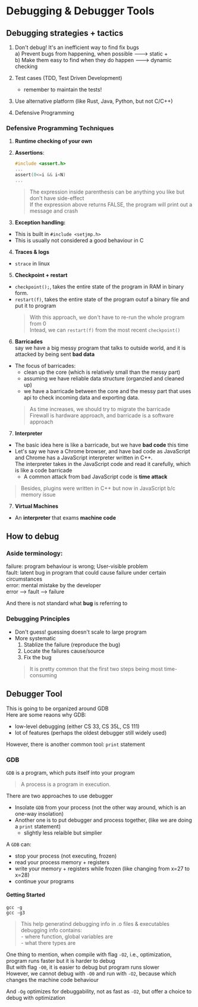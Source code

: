 # Debugging & Debugger Tools

## Debugging strategies + tactics
1. Don't debug! It's an inefficient way to find fix bugs <br />
    a) Prevent bugs from happening, when possible ---> static + <br />
    b) Make them easy to find when they do happen ---> dynamic checking <br />

2. Test cases (TDD, Test Driven Development) <br />
    * remember to maintain the tests! <br />

3. Use alternative platform (like Rust, Java, Python, but not C/C++) <br />

4. Defensive Programming <br />

### Defensive Programming Techniques
1.  **Runtime checking of your own** <br />
2.  **Assertions**: <br />
    ```c
    #include <assert.h>
    ...
    assert(0<=i && i<N)
    ...
    ```
    > The expression inside parenthesis can be anything you like but don't have side-effect <br />
    If the expression above returns FALSE, the program will print out a message and crash <br />

3. **Exception handling:** <br />
- This is built in `#include <setjmp.h>`
- This is usually not considered a good behaviour in C

4. **Traces & logs**
- `strace` in linux 

5. **Checkpoint + restart**
- `checkpoint();`, takes the entire state of the program in RAM in binary form.
- `restart(f)`, takes the entire state of the program outof a binary file and put it to program
    > With this approach, we don't have to re-run the whole program from 0 <br />
    Intead, we can `restart(f)` from the most recent `checkpoint()`

6. **Barricades** <br />
say we have a big messy program that talks to outside world, and it is attacked by being sent **bad data**<br />

-   The focus of barricades:
    -   clean up the core (which is relatively small than the messy part)
    -   assuming we have reliable data structure (organzied and cleaned up)
    -   we have a barricade between the core and the messy part that uses api to check incoming data and exporting data.
    >   As time increases, we should try to migrate the barricade <br />
    >   Firewall is hardware approach, and barricade is a software approach

7. **Interpreter** <br />
-   The basic idea here is like a barricade, but we have **bad code** this time
-   Let's say we have a Chrome browser, and have bad code as JavaScript and Chrome has a JavaScript interpreter written in C++. <br />
    The interpreter takes in the JavaScript code and read it carefully, which is like a code barricade
    -   A common attack from bad JavaScript code is **time attack**
> Besides, plugins were written in C++ but now in JavaScript b/c memory issue

7. **Virtual Machines** <br />
-   An **interpreter** that exams **machine code**

## How to debug

### Aside terminology:
failure: program behaviour is wrong; User-visible problem <br />
fault: latent bug in program that could cause failure under certain circumstances <br />
error: mental mistake by the developer <br />
error --> fault --> failure 

And there is not standard what **bug** is referring to

### Debugging Principles
-   Don't guess! guessing doesn't scale to large program 
-   More systematic <br />
    1. Stablize the failure (reproduce the bug)
    2. Locate the failures cause/source
    3. Fix the bug 
    > It is pretty common that the first two steps being most time-consuming

## Debugger Tool
This is going to be organized around GDB <br />
Here are some reaons why GDB:
- low-level debugging (either CS 33, CS 35L, CS 111)
- lot of features (perhaps the oldest debugger still widely used)

However, there is another common tool: `print` statement <br />

### GDB
`GDB` is a program, which puts itself into your program<br />
> A process is a program in execution. <br />

There are two approaches to use debugger
-   Insolate `GDB` from your process (not the other way around, which is an one-way insolation) <br />
-   Another one is to put debugger and process together, (like we are doing a `print` statement)
    -   slightly less relaible but simplier 

A `GDB` can:
-   stop your process (not executing, frozen)
-   read your process memory + registers
-   write your memory + registers while frozen (like changing from x=27 to x=28)
-   continue your programs

#### **Getting Started**
```shell
gcc -g
gcc -g3 
```
> This help generatind debugging info in .o files & executables <br />
    debugging info contains: <br />
    -   where function, global variables are <br />
    -   what there types are

One thing to mention, when compile with flag `-O2`, i.e., optimization, program runs faster but it is harder to debug <br />
But with flag `-O0`, it is easier to debug but program runs slower <br />
However, we cannot debug with `-O0` and run with `-O2`, because which changes the machine code behaviour <br />

And `-Og` optimizes for debuggability, not as fast as `-O2`, but offer a choice to debug with optimization

